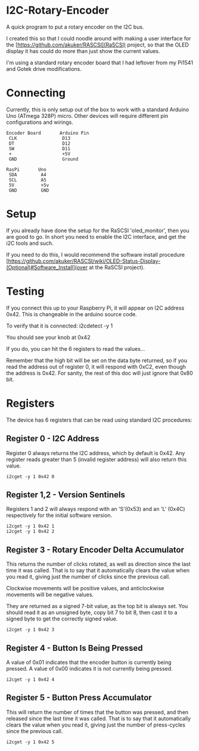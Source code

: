 # I2C-Rotary-Encoder
A quick program to put a rotary encoder on the I2C bus.

I created this so that I could noodle around with making a 
user interface for the [https://github.com/akuker/RASCSI](RaSCSI)
project, so that the OLED display it has could do more than just 
show the current values.

I'm using a standard rotary encoder board that I had leftover from
my Pi1541 and Gotek drive modifications.

# Connecting

Currently, this is only setup out of the box to work with a
standard Arduino Uno (ATmega 328P) micro.  Other devices will
require different pin configurations and wirings.

	Encoder Board   	Arduino Pin
	 CLK 				 D13
	 DT 				 D12
	 SW 				 D11
	 +					 +5V
	 GND				 Ground

	RasPi 		Uno	
	 SDA 		 A4
	 SCL 		 A5
	 5V 		 +5v
	 GND 		 GND


# Setup

If you already have done the setup for the RaSCSI 'oled_monitor', 
then you are good to go.  In short you need to enable the I2C 
interface, and get the i2C tools and such.

If you need to do this, I would recommend the software install
procedure
[https://github.com/akuker/RASCSI/wiki/OLED-Status-Display-(Optional)#Software_Install](over at the RaSCSI project).


# Testing

If you connect this up to your Raspberry Pi, it will appear on I2C
address 0x42.  This is changeable in the arduino source code.

To verify that it is connected:
  i2cdetect -y 1

You should see your knob at 0x42

If you do, you can hit the 6 registers to read the values...

Remember that the high bit will be set on the data byte returned,
so if you read the address out of register 0, it will respond with
0xC2, even though the address is 0x42. For sanity, the rest of this 
doc will just ignore that 0x80 bit.

# Registers

The device has 6 registers that can be read using standard I2C 
procedures:

## Register 0 - I2C Address

Register 0 always returns the I2C address, which by default
is 0x42.  Any register reads greater than 5 (invalid register
address) will also return this value. 

    i2cget -y 1 0x42 0


## Register 1,2 - Version Sentinels

Registers 1 and 2 will always respond with an 'S'(0x53) and an 
'L' (0x4C) respectively for the initial software version.

    i2cget -y 1 0x42 1
    i2cget -y 1 0x42 2


## Register 3 - Rotary Encoder Delta Accumulator

This returns the number of clicks rotated, as well as direction 
since the last time it was called.  That is to say that it
automatically clears the value when you read it, giving just 
the number of clicks since the previous call.

Clockwise movements will be positive values, and anticlockwise
movements will be negative values.

They are returned as a signed 7-bit value, as the top bit is 
always set.  You should read it as an unsigned byte, copy 
bit 7 to bit 8, then cast it to a signed byte to get the 
correctly signed value.

    i2cget -y 1 0x42 3


## Register 4 - Button Is Being Pressed

A value of 0x01 indicates that the encoder button is currently
being pressed.  A value of 0x00 indicates it is not currently 
being pressed.

    i2cget -y 1 0x42 4


## Register 5 - Button Press Accumulator

This will return the number of times that the button was pressed, 
and then released since the last time it was called. That is to 
say that it
automatically clears the value when you read it, giving just 
the number of press-cycles since the previous call.

    i2cget -y 1 0x42 5